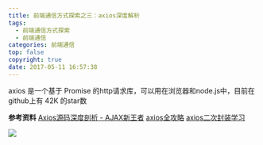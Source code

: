 ```yaml
---
title: 前端通信方式探索之三：axios深度解析
tags:
  - 前端通信方式探索
  - 前端通信
categories: 前端通信
top: false
copyright: true
date: 2017-05-11 16:57:38
---
```

axios 是一个基于 Promise 的http请求库，可以用在浏览器和node.js中，目前在github上有 42K 的star数
<!--more-->

**参考资料**
[Axios源码深度剖析 - AJAX新王者](https://www.imooc.com/article/32292?block_id=tuijian_wz)
[axios全攻略](https://blog.csdn.net/joyce_lcy/article/details/78871204)
[axios二次封装学习](https://juejin.im/post/5b714a44f265da27ea319fcb)

![](http://oankigr4l.bkt.clouddn.com/wexin.png)